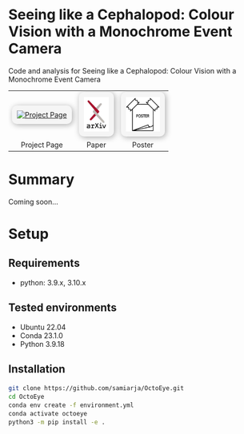 # Seeing like a Cephalopod: Colour Vision with a Monochrome Event Camera

Code and analysis for Seeing like a Cephalopod: Colour Vision with a Monochrome Event Camera



<table align="center">
  <tr>
    <td align="center" style="border:none;">
      <a href="https://samiarja.github.io/neuromorphic_octopus_eye/" target="_blank">
        <img src="./figures/octopus_7591652.ico" alt="Project Page" width="50" style="padding:10px; background-color: #f5f5f5; border-radius: 10px; box-shadow: 2px 2px 12px #aaa;">
      </a>
    </td>
    <td align="center" style="border:none;">
      <a href="http://arxiv.org/abs/2504.10984" target="_blank">
        <img src="./figures/arxiv.jpeg" alt="Paper" width="50" style="padding:10px; background-color: #f5f5f5; border-radius: 10px; box-shadow: 2px 2px 12px #aaa;">
      </a>
    </td>
    <td align="center" style="border:none;">
      <a href="./figures/2023CVPRW_DICMaxNEO_poster.pdf" target="_blank">
        <img src="./figures/poster_img.png" alt="Poster" width="68" style="padding:10px; background-color: #f5f5f5; border-radius: 10px; box-shadow: 2px 2px 12px #aaa;">
      </a>
    </td>
  </tr>
  <tr>
    <td align="center" style="border:none;">Project Page</td>
    <td align="center" style="border:none;">Paper</td>
    <td align="center" style="border:none;">Poster</td>
  </tr>
</table>



# Summary
Coming soon...


# Setup

## Requirements

- python: 3.9.x, 3.10.x

## Tested environments
- Ubuntu 22.04
- Conda 23.1.0
- Python 3.9.18

## Installation

```sh
git clone https://github.com/samiarja/OctoEye.git
cd OctoEye
conda env create -f environment.yml
conda activate octoeye
python3 -m pip install -e .
```

